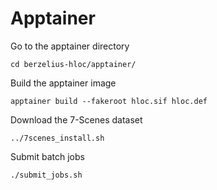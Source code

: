 # Apptainer
Go to the apptainer directory
```
cd berzelius-hloc/apptainer/
```

Build the apptainer image
```
apptainer build --fakeroot hloc.sif hloc.def
```

Download the 7-Scenes dataset
```
../7scenes_install.sh
```

Submit batch jobs
```
./submit_jobs.sh
```
